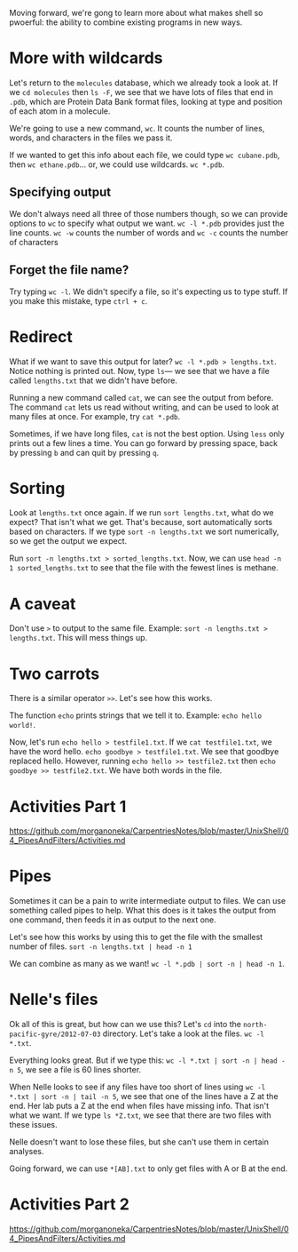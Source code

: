 Moving forward, we're gong to learn more about what makes shell so pwoerful: the ability to combine existing programs in new ways.

# More with wildcards
Let's return to the `molecules` database, which we already took a look at. If we `cd molecules` then `ls -F`, we see that we have lots of files that end in `.pdb`, which are Protein Data Bank format files, looking at type and position of each atom in a molecule.

We're going to use a new command, `wc`. It counts the number of lines, words, and characters in the files we pass it.

If we wanted to get this info about each file, we could type `wc cubane.pdb`, then `wc ethane.pdb`... or, we could use wildcards. `wc *.pdb`.

## Specifying output
We don't always need all three of those numbers though, so we can provide options to `wc` to specify what output we want. `wc -l *.pdb` provides just the line counts. `wc -w` counts the number of words and `wc -c` counts the number of characters

## Forget the file name?
Try typing `wc -l`. We didn't specify a file, so it's expecting us to type stuff. If you make this mistake, type `ctrl + c`.

# Redirect
What if we want to save this output for later? `wc -l *.pdb > lengths.txt`. Notice nothing is printed out. Now, type `ls`— we see that we have a file called `lengths.txt` that we didn't have before.

Running a new command called `cat`, we can see the output from before. The command `cat` lets us read without writing, and can be used to look at many files at once. For example, try `cat *.pdb`.

Sometimes, if we have long files, `cat` is not the best option. Using `less` only prints out a few lines a time. You can go forward by pressing space, back by pressing `b` and can quit by pressing `q`.

# Sorting
Look at `lengths.txt` once again. If we run `sort lengths.txt`, what do we expect? That isn't what we get. That's because, sort automatically sorts based on characters. If we type `sort -n lengths.txt` we sort numerically, so we get the output we expect.

Run `sort -n lengths.txt > sorted_lengths.txt`.  Now, we can use `head -n 1 sorted_lengths.txt` to see that the file with the fewest lines is methane.

# A caveat
Don't use `>` to output to the same file. Example: `sort -n lengths.txt > lengths.txt`. This will mess things up.

# Two carrots
There is a similar operator `>>`. Let's see how this works.

The function `echo` prints strings that we tell it to. Example: `echo hello world!`.

Now, let's run `echo hello > testfile1.txt`. If we `cat testfile1.txt`, we have the word hello. `echo goodbye > testfile1.txt`. We see that goodbye replaced hello. However, running `echo hello >> testfile2.txt` then `echo goodbye >> testfile2.txt`. We have both words in the file.

# Activities Part 1
https://github.com/morganoneka/CarpentriesNotes/blob/master/UnixShell/04_PipesAndFilters/Activities.md

# Pipes
Sometimes it can be a pain to write intermediate output to files. We can use something called pipes to help. What this does is it takes the output from one command, then feeds it in as output to the next one. 

Let's see how this works by using this to get the file with the smallest number of files. `sort -n lengths.txt | head -n 1`

We can combine as many as we want! `wc -l *.pdb | sort -n | head -n 1`.

# Nelle's files
Ok all of this is great, but how can we use this? Let's `cd` into the `north-pacific-gyre/2012-07-03` directory. Let's take a look at the files. `wc -l *.txt`.

Everything looks great. But if we type this: `wc -l *.txt | sort -n | head -n 5`, we see a file is 60 lines shorter. 

When Nelle looks to see if any files have too short of lines using `wc -l *.txt | sort -n | tail -n 5`, we see that one of the lines have a Z at the end. Her lab puts a Z at the end when files have missing info. That isn't what we want. If we type `ls *Z.txt`, we see that there are two files with these issues.

Nelle doesn't want to lose these files, but she can't use them in certain analyses.

Going forward, we can use `*[AB].txt` to only get files with A or B at the end. 

# Activities Part 2
https://github.com/morganoneka/CarpentriesNotes/blob/master/UnixShell/04_PipesAndFilters/Activities.md
